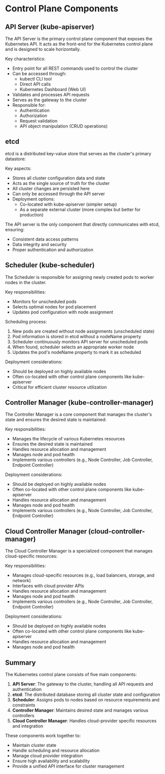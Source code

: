 # Control Plane Components

## API Server (kube-apiserver)

The API Server is the primary control plane component that exposes the Kubernetes API. It acts as the front-end for the Kubernetes control plane and is designed to scale horizontally.

Key characteristics:
- Entry point for all REST commands used to control the cluster
- Can be accessed through:
  - kubectl CLI tool
  - Direct API calls
  - Kubernetes Dashboard (Web UI)
- Validates and processes API requests
- Serves as the gateway to the cluster
- Responsible for:
  - Authentication
  - Authorization
  - Request validation
  - API object manipulation (CRUD operations)

## etcd

etcd is a distributed key-value store that serves as the cluster's primary datastore:

Key aspects:
- Stores all cluster configuration data and state
- Acts as the single source of truth for the cluster
- All cluster changes are persisted here
- Can only be accessed through the API server
- Deployment options:
  - Co-located with kube-apiserver (simpler setup)
  - As a separate external cluster (more complex but better for production)

The API server is the only component that directly communicates with etcd, ensuring:
- Consistent data access patterns
- Data integrity and security
- Proper authentication and authorization

## Scheduler (kube-scheduler)

The Scheduler is responsible for assigning newly created pods to worker nodes in the cluster.

Key responsibilities:
- Monitors for unscheduled pods
- Selects optimal nodes for pod placement
- Updates pod configuration with node assignment

Scheduling process:
1. New pods are created without node assignments (unscheduled state)
2. Pod information is stored in etcd without a nodeName property
3. Scheduler continuously monitors API server for unscheduled pods
4. When found, scheduler selects an appropriate worker node
5. Updates the pod's nodeName property to mark it as scheduled

Deployment considerations:
- Should be deployed on highly available nodes
- Often co-located with other control plane components like kube-apiserver
- Critical for efficient cluster resource utilization

## Controller Manager (kube-controller-manager)

The Controller Manager is a core component that manages the cluster's state and ensures the desired state is maintained:

Key responsibilities:
- Manages the lifecycle of various Kubernetes resources
- Ensures the desired state is maintained
- Handles resource allocation and management
- Manages node and pod health
- Implements various controllers (e.g., Node Controller, Job Controller, Endpoint Controller)

Deployment considerations:
- Should be deployed on highly available nodes
- Often co-located with other control plane components like kube-apiserver
- Handles resource allocation and management
- Manages node and pod health
- Implements various controllers (e.g., Node Controller, Job Controller, Endpoint Controller)

## Cloud Controller Manager (cloud-controller-manager)

The Cloud Controller Manager is a specialized component that manages cloud-specific resources:

Key responsibilities:
- Manages cloud-specific resources (e.g., load balancers, storage, and network)
- Interfaces with cloud provider APIs
- Handles resource allocation and management
- Manages node and pod health
- Implements various controllers (e.g., Node Controller, Job Controller, Endpoint Controller)

Deployment considerations:
- Should be deployed on highly available nodes
- Often co-located with other control plane components like kube-apiserver
- Handles resource allocation and management
- Manages node and pod health

## Summary

The Kubernetes control plane consists of five main components:

1. **API Server**: The gateway to the cluster, handling all API requests and authentication
2. **etcd**: The distributed database storing all cluster state and configuration
3. **Scheduler**: Assigns pods to nodes based on resource requirements and constraints
4. **Controller Manager**: Maintains desired state and manages various controllers
5. **Cloud Controller Manager**: Handles cloud-provider specific resources and integration

These components work together to:
- Maintain cluster state
- Handle scheduling and resource allocation
- Manage cloud provider integration
- Ensure high availability and scalability
- Provide a unified API interface for cluster management

